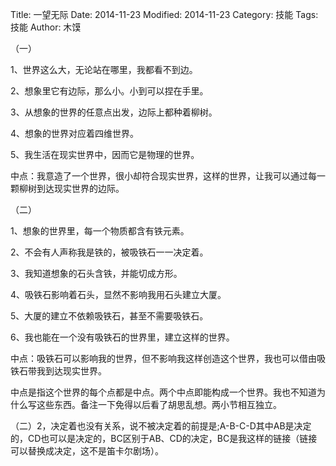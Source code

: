 Title: 一望无际
Date: 2014-11-23
Modified: 2014-11-23
Category: 技能
Tags: 技能
Author: 木馍

（一）

1、世界这么大，无论站在哪里，我都看不到边。

2、想象里它有边际，那么小。小到可以捏在手里。

3、从想象的世界的任意点出发，边际上都种着柳树。

4、想象的世界对应着四维世界。

5、我生活在现实世界中，因而它是物理的世界。

中点：我意造了一个世界，很小却符合现实世界，这样的世界，让我可以通过每一颗柳树到达现实世界的边际。

（二）

1、想象的世界里，每一个物质都含有铁元素。

2、不会有人声称我是铁的，被吸铁石一一决定着。

3、我知道想象的石头含铁，并能切成方形。

4、吸铁石影响着石头，显然不影响我用石头建立大厦。

5、大厦的建立不依赖吸铁石，甚至不需要吸铁石。

6、我也能在一个没有吸铁石的世界里，建立这样的世界。

中点：吸铁石可以影响我的世界，但不影响我这样创造这个世界，我也可以借由吸铁石带我到达现实世界。

中点是指这个世界的每个点都是中点。两个中点即能构成一个世界。我也不知道为什么写这些东西。备注一下免得以后看了胡思乱想。两小节相互独立。

（二）2，决定着也没有关系，说不被决定着的前提是;A-B-C-D其中AB是决定的，CD也可以是决定的，BC区别于AB、CD的决定，BC是我这样的链接（链接可以替换成决定，这不是笛卡尔剧场）。